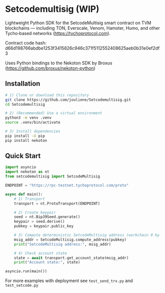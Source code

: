 # Setcodemultisig  (WIP)

Lightweight Python SDK for the SetcodeMultisig smart contract on TVM blockchains — including TON, Everscale, Venom, Hamster, Humo, and other Tycho‑based networks (https://tychoprotocol.com).

Contract code hash: d66d198766abdbe1253f3415826c946c371f5112552408625aeb0b31e0ef2df3

Uses Python bindings to the Nekoton SDK by Broxus (https://github.com/broxus/nekoton-python)

## Installation

```bash
# 1) Clone or download this repository
git clone https://github.com/jouliene/Setcodemultisig.git
cd Setcodemultisig

# 2) (Recommended) Use a virtual environment
python3 -m venv .venv
source .venv/bin/activate 

# 3) Install dependencies
pip install -U pip
pip install nekoton
```

## Quick Start

```python
import asyncio
import nekoton as nt
from setcodemultisig import SetcodeMultisig

ENDPOINT = "https://rpc-testnet.tychoprotocol.com/proto"

async def main():
    # 1) Transport
    transport = nt.ProtoTransport(ENDPOINT)

    # 2) Create keypair
    seed = nt.Bip39Seed.generate()
    keypair = seed.derive()
    pubkey = keypair.public_key

    # 3) Compute deterministic SetcodeMultisig address (workchain 0 by default)
    msig_addr = SetcodeMultisig.compute_address(pubkey)
    print("SetcodeMultisig address:", msig_addr)

    # 4) Check account state
    state = await transport.get_account_state(msig_addr)
    print("Account state:", state)

asyncio.run(main())
```
For more examples with deployment see `test_send_trx.py` and `test_setcode.py`
